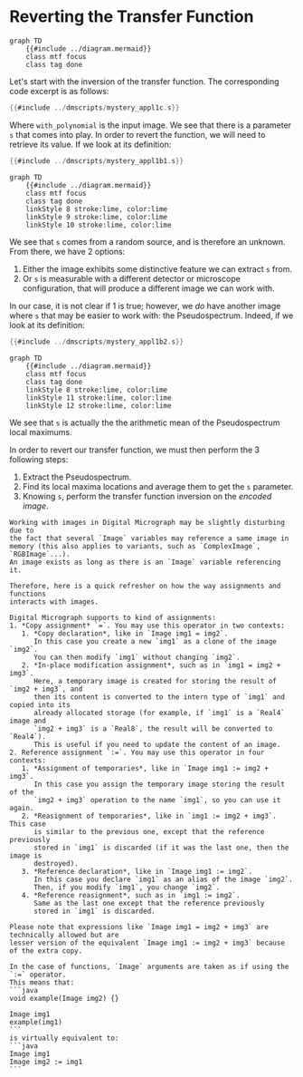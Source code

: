 # Reverting the Transfer Function

```mermaid
graph TD
    {{#include ../diagram.mermaid}}
    class mtf focus
    class tag done
```

Let's start with the inversion of the transfer function. The corresponding
code excerpt is as follows:

```java
{{#include ../dmscripts/mystery_appl1c.s}}
```

Where `with_polynomial` is the input image. We see that there is a
parameter `s` that comes into play. In order to revert the function,
we will need to retrieve its value. If we look at its definition:

```java
{{#include ../dmscripts/mystery_appl1b1.s}}
```

```mermaid
graph TD
    {{#include ../diagram.mermaid}}
    class mtf focus
    class tag done
    linkStyle 8 stroke:lime, color:lime
    linkStyle 9 stroke:lime, color:lime
    linkStyle 10 stroke:lime, color:lime
```

We see that `s` comes from a random source, and is therefore an unknown.
From there, we have 2 options:

1. Either the image exhibits some distinctive feature we can extract `s` from.
2. Or `s` is measurable with a different detector or microscope configuration,
   that will produce a different image we can work with.

In our case, it is not clear if 1 is true; however, we *do* have another image where
`s` that may be easier to work with: the Pseudospectrum. Indeed, if we look at
its definition:

```java
{{#include ../dmscripts/mystery_appl1b2.s}}
```

```mermaid
graph TD
    {{#include ../diagram.mermaid}}
    class mtf focus
    class tag done
    linkStyle 8 stroke:lime, color:lime
    linkStyle 11 stroke:lime, color:lime
    linkStyle 12 stroke:lime, color:lime
```

We see that `s` is actually the the arithmetic mean of the Pseudospectrum
local maximums.

In order to revert  our transfer function, we must then perform the 3 following
steps:

1. Extract the Pseudospectrum.
2. Find its local maxima locations and average them to get the `s` parameter.
3. Knowing `s`, perform the transfer function inversion on the *encoded image*.

~~~admonish info title="The `:=` operator" collapsible=true
Working with images in Digital Micrograph may be slightly disturbing due to
the fact that several `Image` variables may reference a same image in
memory (this also applies to variants, such as `ComplexImage`, `RGBImage`...).
An image exists as long as there is an `Image` variable referencing it.

Therefore, here is a quick refresher on how the way assignments and functions
interacts with images.

Digital Micrograph supports to kind of assignments:
1. *Copy assignment* `=`. You may use this operator in two contexts:
   1. *Copy declaration*, like in `Image img1 = img2`.
      In this case you create a new `img1` as a clone of the image `img2`.
      You can then modify `img1` without changing `img2`.
   2. *In-place modification assignment*, such as in `img1 = img2 + img3`.
      Here, a temporary image is created for storing the result of `img2 + img3`, and
      then its content is converted to the intern type of `img1` and copied into its
      already allocated storage (for example, if `img1` is a `Real4` image and
      `img2 + img3` is a `Real8`, the result will be converted to `Real4`).
      This is useful if you need to update the content of an image.
2. Reference assignment `:=`. You may use this operator in four contexts:
   1. *Assignment of temporaries*, like in `Image img1 := img2 + img3`.
      In this case you assign the temporary image storing the result of the
      `img2 + img3` operation to the name `img1`, so you can use it again.
   2. *Reasignment of temporaries*, like in `img1 := img2 + img3`. This case
      is similar to the previous one, except that the reference previously
      stored in `img1` is discarded (if it was the last one, then the image is
      destroyed).
   3. *Reference declaration*, like in `Image img1 := img2`.
      In this case you declare `img1` as an alias of the image `img2`.
      Then, if you modify `img1`, you change `img2`.
   4. *Reference reasignment*, such as in `img1 := img2`.
      Same as the last one except that the reference previously
      stored in `img1` is discarded.

Please note that expressions like `Image img1 = img2 + img3` are technically allowed but are
lesser version of the equivalent `Image img1 := img2 + img3` because of the extra copy.

In the case of functions, `Image` arguments are taken as if using the `:=` operator.
This means that:
```java
void example(Image img2) {}

Image img1
example(img1)
```
is virtually equivalent to:
```java
Image img1
Image img2 := img1
```
~~~
